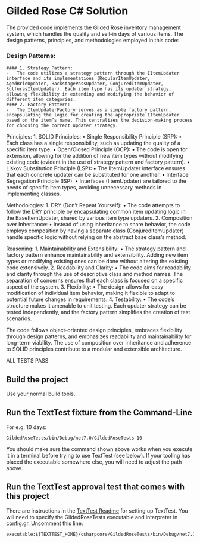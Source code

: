 # Gilded Rose C# Solution

The provided code implements the Gilded Rose inventory management system, which handles the quality and sell-in days of various items. The design patterns, principles, and methodologies employed in this code:

### Design Patterns:
	#### 1.	Strategy Pattern:
	-	The code utilizes a strategy pattern through the IItemUpdater interface and its implementations (RegularItemUpdater, AgedBrieUpdater, BackstagePassUpdater, ConjuredItemUpdater, SulfurasItemUpdater). Each item type has its updater strategy, allowing flexibility in extending and modifying the behavior of different item categories.
	#### 2.	Factory Pattern:
	-	The ItemUpdaterFactory serves as a simple factory pattern, encapsulating the logic for creating the appropriate IItemUpdater based on the item’s name. This centralizes the decision-making process for choosing the correct updater strategy.

Principles:
	1.	SOLID Principles:
	•	Single Responsibility Principle (SRP):
	•	Each class has a single responsibility, such as updating the quality of a specific item type.
	•	Open/Closed Principle (OCP):
	•	The code is open for extension, allowing for the addition of new item types without modifying existing code (evident in the use of strategy pattern and factory pattern).
	•	Liskov Substitution Principle (LSP):
	•	The IItemUpdater interface ensures that each concrete updater can be substituted for one another.
	•	Interface Segregation Principle (ISP):
	•	Interfaces (IItemUpdater) are tailored to the needs of specific item types, avoiding unnecessary methods in implementing classes.

Methodologies:
	1.	DRY (Don’t Repeat Yourself):
	•	The code attempts to follow the DRY principle by encapsulating common item updating logic in the BaseItemUpdater, shared by various item type updaters.
	2.	Composition over Inheritance:
	•	Instead of using inheritance to share behavior, the code employs composition by having a separate class (ConjuredItemUpdater) handle specific logic without relying on the abstract base class’s method.

Reasoning:
	1.	Maintainability and Extensibility:
	•	The strategy pattern and factory pattern enhance maintainability and extensibility. Adding new item types or modifying existing ones can be done without altering the existing code extensively.
	2.	Readability and Clarity:
	•	The code aims for readability and clarity through the use of descriptive class and method names. The separation of concerns ensures that each class is focused on a specific aspect of the system.
	3.	Flexibility:
	•	The design allows for easy modification of individual item behavior, making it flexible to adapt to potential future changes in requirements.
	4.	Testability:
	•	The code’s structure makes it amenable to unit testing. Each updater strategy can be tested independently, and the factory pattern simplifies the creation of test scenarios.

The code follows object-oriented design principles, embraces flexibility through design patterns, and emphasizes readability and maintainability for long-term viability. The use of composition over inheritance and adherence to SOLID principles contribute to a modular and extensible architecture.

ALL TESTS PASS



## Build the project

Use your normal build tools. 

## Run the TextTest fixture from the Command-Line

For e.g. 10 days:

```
GildedRoseTests/bin/Debug/net7.0/GildedRoseTests 10
```

You should make sure the command shown above works when you execute it in a terminal before trying to use TextTest (see below). If your tooling has placed the executable somewhere else, you will need to adjust the path above.


## Run the TextTest approval test that comes with this project

There are instructions in the [TextTest Readme](../texttests/README.md) for setting up TextTest. You will need to specify the GildedRoseTests executable and interpreter in [config.gr](../texttests/config.gr). Uncomment this line:

    executable:${TEXTTEST_HOME}/csharpcore/GildedRoseTests/bin/Debug/net7.0/GildedRoseTests

